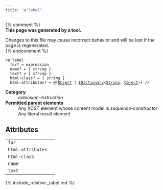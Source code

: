 ```yaml
---
title: "a:label"
---
```


{% comment %}  
**This page was generated by a tool.**  

Changes to this file may cause incorrect behavior and will be lost if the page is
regenerated.  
{% endcomment %}

<div class="ref-element-syntax language-xml highlighter-rouge"><pre class="highlight"><code><span class="nt">&lt;a:label</span>
  <span>for</span>? = <i title="Expression.">expression</i>
  <span>name</span>? = { <i>string</i> }
  <span>text</span>? = { <i>string</i> }
  <span>html-class</span>? = { <i>string</i> }
  <span>html-attributes</span>? = @(<a href="https://msdn.microsoft.com/en-us/library/system.object" title="System.Object">Object</a> | <a href="https://msdn.microsoft.com/en-us/library/s4ys34ea" title="System.Collections.Generic.IDictionary">IDictionary</a>&lt;<a href="https://msdn.microsoft.com/en-us/library/system.string" title="System.String">String</a>, <a href="https://msdn.microsoft.com/en-us/library/system.object" title="System.Object">Object</a>&gt;) /&gt;</code></pre></div>
<dl>
   <dt><b>Category</b></dt>
   <dd><i>extension-instruction</i></dd>
   <dt><b>Permitted parent elements</b></dt>
   <dd>Any XCST element whose content model is <i>sequence-constructor</i></dd>
   <dd>Any literal result element</dd>
</dl>
<h2 id="attributes">Attributes</h2>
<div class="table-responsive">
   <table class="ref-attribs">
      <tr>
         <td><code>for</code></td>
         <td></td>
      </tr>
      <tr>
         <td><code>html-attributes</code></td>
         <td></td>
      </tr>
      <tr>
         <td><code>html-class</code></td>
         <td></td>
      </tr>
      <tr>
         <td><code>name</code></td>
         <td></td>
      </tr>
      <tr>
         <td><code>text</code></td>
         <td></td>
      </tr>
   </table>
</div>

{% include_relative _label.md %}
